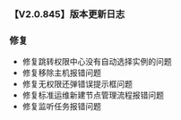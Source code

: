 ### 【V2.0.845】版本更新日志

### 修复
- 修复跳转权限中心没有自动选择实例的问题
- 修复移除主机报错问题
- 修复无权限还弹错误提示框问题
- 修复标准运维新建节点管理流程报错问题
- 修复监听任务报错问题
